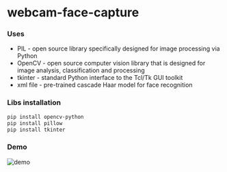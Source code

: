 # webcam-face-capture

### Uses
- PIL - open source library specifically designed for image processing via Python
- OpenCV - open source computer vision library that is designed for image analysis, classification and processing
- tkinter - standard Python interface to the Tcl/Tk GUI toolkit
- xml file - pre-trained cascade Haar model for face recognition

### Libs installation
```sh
pip install opencv-python
pip install pillow
pip install tkinter
```
### Demo
![demo]('./demo.gif')